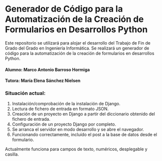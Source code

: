 # Generador de Código para la Automatización de la Creación de Formularios en Desarrollos Python
Este repositorio se utilizará para alojar el desarrollo del Trabajo de Fin de Grado del Grado en Ingeniería Informática.
Se realizará un generador de código para la automatización de la creación de formularios en desarrollos Python.
#### Alumno: **Marco Antonio Barroso Hormiga**
#### Tutora: **María Elena Sánchez Nielsen**


### Situación actual:
1. Instalación/comprobación de la instalación de Django.
2. Lectura de fichero de entrada en formato JSON.
2. Creación de un proyecto en Django a partir del diccionario obtenido del fichero de entrada. 
3. Configuración de un proyecto Django por completo.
4. Se arranca el servidor en modo desarrollo y se abre el navegador.
5. Funcionando correctamente, incluído el post a la base de datos desde el formulario.

Actualmente funciona para campos de texto, numéricos, desplegable y casilla.